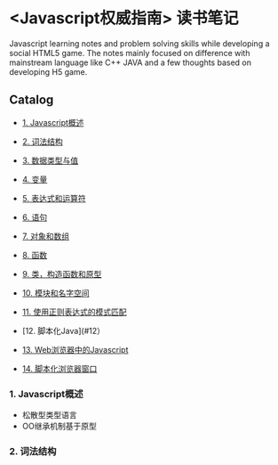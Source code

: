 # <Javascript权威指南> 读书笔记
Javascript learning notes and problem solving skills while developing a social HTML5 game.
The notes mainly focused on difference with mainstream language like C++ JAVA and a few thoughts based on developing H5 game.

## Catalog

* [1. Javascript概述](#1)

* [2. 词法结构](#2)
* [3. 数据类型与值](#3)
* [4. 变量](#4)
* [5. 表达式和运算符](#5)
* [6. 语句](#6)
* [7. 对象和数组](#7)
* [8. 函数](#8)
* [9. 类，构造函数和原型](#9)
* [10. 模块和名字空间](#10)
* [11. 使用正则表达式的模式匹配](#11)
* [12. 脚本化Java](#12）
* [13. Web浏览器中的Javascript](#13)
* [14. 脚本化浏览器窗口](#14)



### <a name="1"></a>1. Javascript概述

- 松散型类型语言
- OO继承机制基于原型


### <a name="2"></a>2. 词法结构
